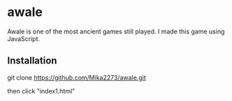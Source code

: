 # awale

Awale is one of the most ancient games still played.
I made this game using JavaScript.

## Installation

git clone https://github.com/Mika2273/awale.git

then click "index1.html"

